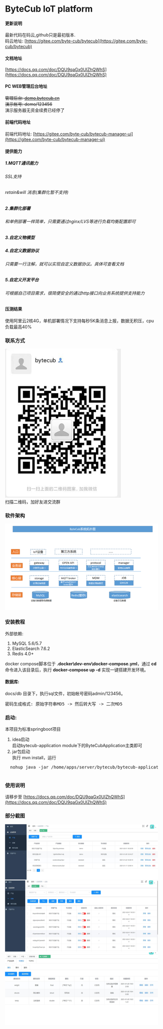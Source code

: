 # ByteCub IoT platform
#### 更新说明
最新代码在码云,github只是最初版本.   
码云地址: [https://gitee.com/byte-cub/bytecub](https://gitee.com/byte-cub/bytecub)
#### 文档地址
 [https://docs.qq.com/doc/DQU9qaGx0UlZhQWhS](https://docs.qq.com/doc/DQU9qaGx0UlZhQWhS)
#### PC WEB管理后台地址
~~管理后台: [demo.bytecub.cn](http://demo.bytecub.cn)    
演示帐号: demo/123456~~    
演示服务器无资金续费已经停了

#### 前端代码地址
前端代码地址: [https://gitee.com/byte-cub/bytecub-manager-ui](https://gitee.com/byte-cub/bytecub-manager-ui)
#### 提供能力  
##### 1.MQTT通讯能力  
######  SSL支持 
######  retain&will 消息(集群化暂不支持) 
##### 2.集群化部署  
###### 和单例部署一样简单，只需要通过nginx/LVS等进行负载均衡配置即可
##### 3.自定义物模型  
##### 4.自定义数据协议  
###### 只需要一行注解，就可以实现自定义数据协议。具体可查看文档   
##### 5.自定义开发平台  
###### 可根据自己项目需求，很简便安全的通过http接口向业务系统提供支持能力  

#### 压测结果 
使用阿里云2核4G，单机部署情况下支持每秒5K条消息上报，数据无积压，cpu负载最高40%
### 联系方式   
![](./docs/images/wechat.jpg)  
扫描二维码，加好友进交流群

### 软件架构
![](./docs/images/ty.png)

### 安装教程
外部依赖:
1.  MySQL 5.6/5.7
2.  ElasticSearch 7.6.2
3.  Redis 4.0+

docker compose脚本位于 **.docker\dev-env\docker-compose.yml**，通过 **cd** 命令进入该目录后，执行 **docker-compose up -d** 
实现一键搭建开发环境。  
#### 数据库:  
docs/db 目录下，执行sql文件，初始帐号密码admin/123456。 
<pre>
密码生成格式: 原始字符串MD5 -> 然后转大写 -> 二次MD5
</pre>


### 启动:  
  本项目为标准springboot项目
  1. idea启动  
  启动bytecub-application module下的ByteCubApplication主类即可
  2. jar包启动  
  执行 mvn install，运行
  <pre>
  nohup java -jar /home/apps/server/bytecub/bytecub-application-1.0-SNAPSHOT.jar --spring.profiles.active=prod >/dev/null 2>log &
  </pre>
### 使用说明

请移步至 [https://docs.qq.com/doc/DQU9qaGx0UlZhQWhS](https://docs.qq.com/doc/DQU9qaGx0UlZhQWhS)

### 部分截图
![](./docs/images/product.jpg)
![](./docs/images/dev.jpg)
![](./docs/images/model.jpg)


